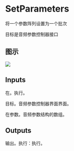 # SetParameters

将一个参数阵列设置为一个批次

目标是音频参数控制器接口

## 图示

![]($-20221218-18070991.png)

## Inputs

在。执行。

目标。音频参数控制器界面界面。

在参数。音频参数结构的数组。 

## Outputs

输出。执行：执行。
